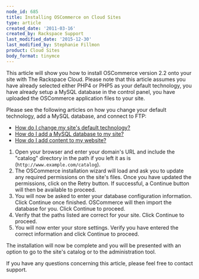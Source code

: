```yaml
---
node_id: 685
title: Installing OSCommerce on Cloud Sites
type: article
created_date: '2011-03-16'
created_by: Rackspace Support
last_modified_date: '2015-12-30'
last_modified_by: Stephanie Fillmon
product: Cloud Sites
body_format: tinymce
---
```


This article will show you how to install OSCommerce version 2.2 onto
your site with The Rackspace Cloud. Please note that this article
assumes you have already selected either PHP4 or PHP5 as your default
technology, you have already setup a MySQL database in the control
panel, you have uploaded the OSCommerce application files to your site.

Please see the following articles on how you change your default
technology, add a MySQL database, and connect to FTP:

-   [How do I change my site's default
    technology?](/how-to/change-your-sites-default-technology "How do I change my site's default technology?")
-   [How do I add a MySQL database to my
    site?](/how-to/rackspace-cloud-sites-essentials-mysql-databases "How do I add a MySQL database to my site?")
-   [How do I add content to my
    website?](/how-to/getting-started-with-cloud-sites-ftpsshfsftp-clients "How do I add content to my website?")

1.  Open your browser and enter your domain's URL and include the
    "catalog" directory in the path if you left it as is
    (`http://www.example.com/catalog`).
2.  The OSCommerce installation wizard will load and ask you to update
    any required permissions on the site's files. Once you have updated
    the permissions, click on the Retry button. If successful, a
    Continue button will then be available to proceed.
3.  You will now be asked to enter your database
    configuration information. Click Continue once finished. OSCommerce
    will then import the database for you. Click Continue to proceed.
4.  Verify that the paths listed are correct for your site. Click
    Continue to proceed.
5.  You will now enter your store settings. Verify you have entered the
    correct information and click Continue to proceed.

The installation will now be complete and you will be presented with an
option to go to the site's catalog or to the administration tool.

If you have any questions concerning this article, please feel free to
contact support.

